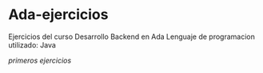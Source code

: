 # Ada-ejercicios
Ejercicios del curso Desarrollo Backend en Ada 
Lenguaje de programacion utilizado: Java


*primeros ejercicios*
